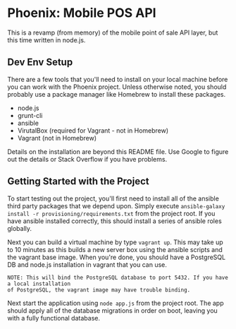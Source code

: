# Phoenix: Mobile POS API

This is a revamp (from memory) of the mobile point of sale API layer, but this time written
in node.js.

## Dev Env Setup

There are a few tools that you'll need to install on your local machine before you can work
with the Phoenix project. Unless otherwise noted, you should probably use a package manager
like Homebrew to install these packages.

* node.js
* grunt-cli
* ansible
* VirutalBox (required for Vagrant - not in Homebrew)
* Vagrant (not in Homebrew)

Details on the installation are beyond this README file. Use Google to figure out the details
or Stack Overflow if you have problems.


## Getting Started with the Project

To start testing out the project, you'll first need to install all of the ansible third party
packages that we depend upon. Simply execute ```ansible-galaxy install -r provisioning/requirements.txt```
from the project root. If you have ansible installed correctly, this should install a series of
ansible roles globally.

Next you can build a virtual machine by type ```vagrant up```. This may take up to 10 minutes
as this builds a new server box using the ansible scripts and the vagrant base image. When you're
done, you should have a PostgreSQL DB and node.js installation in vagrant that you can use.

    NOTE: This will bind the PostgreSQL database to port 5432. If you have a local installation
    of PostgreSQL, the vagrant image may have trouble binding.

Next start the application using ```node app.js``` from the project root. The app should apply all
of the database migrations in order on boot, leaving you with a fully functional database.
